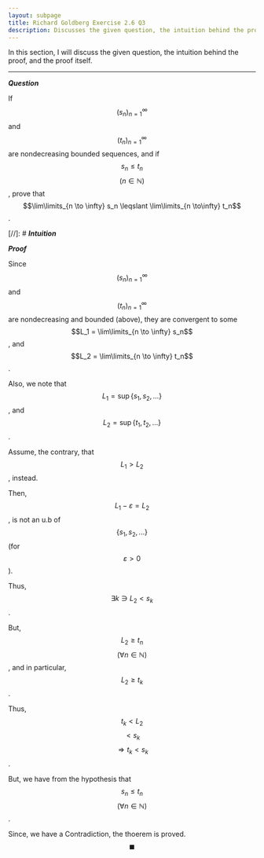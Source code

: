 ```yaml
---
layout: subpage
title: Richard Goldberg Exercise 2.6 Q3
description: Discusses the given question, the intuition behind the proof, and the proof itself
---
```


In this section, I will discuss the given question, the intuition behind the proof, and the
proof itself.

---

_**Question**_

If $$(s_n)_{n=1}^\infty$$ and $$(t_n)_{n=1}^\infty$$ are nondecreasing bounded sequences,
and if $$s_n \leqslant t_n$$ $$(n \in \mathbb{N})$$, prove that
$$\lim\limits_{n \to \infty} s_n \leqslant \lim\limits_{n \to\infty} t_n$$.

[//]: # _**Intuition**_

_**Proof**_

Since $$(s_n)_{n=1}^\infty$$ and $$(t_n)_{n=1}^\infty$$ are nondecreasing and bounded (above),
they are convergent to some $$L_1 = \lim\limits_{n \to \infty} s_n$$, and
$$L_2 = \lim\limits_{n \to \infty} t_n$$.

Also, we note that $$L_1 = \sup\{s_1, s_2, \ldots\}$$, and $$L_2 = \sup\{t_1, t_2, \ldots\}$$.

Assume, the contrary, that $$L_1 > L_2$$, instead.

Then, $$L_1 - \varepsilon = L_2$$, is not an u.b of $$\{s_1, s_2, ...\}$$
(for $$\varepsilon > 0$$).

Thus, $$\exists k \ni L_2 < s_k$$.

But, $$L_2 \geqslant t_n$$ $$(\forall n \in \mathbb{N})$$, and in particular,
$$L_2 \geqslant t_k$$.

Thus, $$t_k < L_2$$ $$< s_k$$ $$\Longrightarrow t_k < s_k$$.

But, we have from the hypothesis that $$s_n \leqslant t_n$$ $$(\forall n \in \mathbb{N})$$.

Since, we have a Contradiction, the thoerem is proved. $$\blacksquare$$
